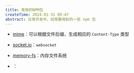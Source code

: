 ```yaml
---
title: 常用的NPM包
createTime: 2024-01-31 09:47
abstract: 日常开发中，经常要用到的一些 npm 包
---
```


- [mime](https://www.npmjs.com/package/mime)：可以根据文件后缀，生成相应的 `Content-Type` 类型

- [socket.io](https://www.npmjs.com/package/socket.io)：`websocket`

- [memory-fs](https://www.npmjs.com/package/memory-fs)：内存文件系统

- [](https://www.npmjs.com/package/)：
